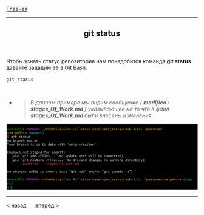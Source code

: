 [Главная](readme.md) 

---
## <p align='center'>git status </p>

<br>

Чтобы узнать статус репозитория нам понадобится команда **git status** давайте зададим её в Git Bash.
```bash=¨
git status
```
<br>

- >_В данном примере мы видим сообщение ( **modified : stages_Of_Work.md** ) указывающее на то что в файл **stages_Of_Work.md** были внесены изменения_.

![example git status](git.status.PNG)

---
[ < назад](clone.md) &nbsp;&nbsp;&nbsp;&nbsp; [вперёд >](add.md)
